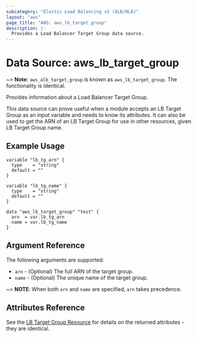 ```yaml
---
subcategory: "Elastic Load Balancing v2 (ALB/NLB)"
layout: "aws"
page_title: "AWS: aws_lb_target_group"
description: |-
  Provides a Load Balancer Target Group data source.
---
```


# Data Source: aws_lb_target_group

~> **Note:** `aws_alb_target_group` is known as `aws_lb_target_group`. The functionality is identical.

Provides information about a Load Balancer Target Group.

This data source can prove useful when a module accepts an LB Target Group as an
input variable and needs to know its attributes. It can also be used to get the ARN of
an LB Target Group for use in other resources, given LB Target Group name.

## Example Usage

```hcl
variable "lb_tg_arn" {
  type    = "string"
  default = ""
}

variable "lb_tg_name" {
  type    = "string"
  default = ""
}

data "aws_lb_target_group" "test" {
  arn  = var.lb_tg_arn
  name = var.lb_tg_name
}
```

## Argument Reference

The following arguments are supported:

* `arn` - (Optional) The full ARN of the target group.
* `name` - (Optional) The unique name of the target group.

~> **NOTE**: When both `arn` and `name` are specified, `arn` takes precedence.

## Attributes Reference

See the [LB Target Group Resource](/docs/providers/aws/r/lb_target_group.html) for details
on the returned attributes - they are identical.
